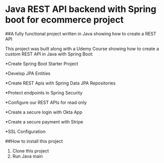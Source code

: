 # Java REST API backend with Spring boot for ecommerce project

##A fully functional project written in Java showing how to create a REST API

This project was built along with a Udemy Course showing how to create a custom REST API in Java with Spring Boot:

*Create Spring Boot Starter Project

*Develop JPA Entities

*Create REST Apis with Spring Data JPA Repositories 

*Protect endpoints in Spring Security

*Configure our REST APIs for read only

*Create a secure login with Okta App

*Create a secure payment with Stripe

*SSL Configuration


##How to install this project 
1. Clone this project
2. Run Java main 

 
